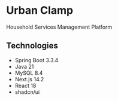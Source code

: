 # Urban Clamp
Household Services Management Platform

## Technologies
- Spring Boot 3.3.4
- Java 21
- MySQL 8.4
- Next.js 14.2
- React 18
- shadcn/ui